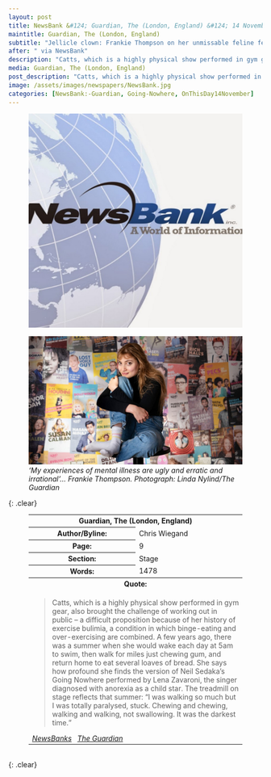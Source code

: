 ```yaml
---
layout: post
title: NewsBank &#124; Guardian, The (London, England) &#124; 14 November 2020
maintitle: Guardian, The (London, England)
subtitle: "Jellicle clown: Frankie Thompson on her unmissable feline fever dream Catts - Her cat-tastic stage show is a riff on Andrew Lloyd Webber’s musical that swerves into emotionally raw territory. The Edinburgh fringe sensation talks about trauma, taboos and the importance of being disgusting"
after: " via NewsBank"
description: "Catts, which is a highly physical show performed in gym gear, also brought the challenge of working out in public – a difficult proposition because of her history of exercise bulimia, a condition in which binge-eating and over-exercising are combined. A few years ago, there was a summer when she would wake each day at 5am to swim, then walk for miles just chewing gum, and return home to eat several loaves of bread. She says how profound she finds the version of Neil Sedaka’s Going Nowhere performed by Lena Zavaroni, the singer diagnosed with anorexia as a child star. The treadmill on stage reflects that summer: “I was walking so much but I was totally paralysed, stuck. Chewing and chewing, walking and walking, not swallowing. It was the darkest time.”"
media: Guardian, The (London, England)
post_description: "Catts, which is a highly physical show performed in gym gear, also brought the challenge of working out in public – a difficult proposition because of her history of exercise bulimia, a condition in which binge-eating and over-exercising are combined. A few years ago, there was a summer when she would wake each day at 5am to swim, then walk for miles just chewing gum, and return home to eat several loaves of bread. She says how profound she finds the version of Neil Sedaka’s Going Nowhere performed by Lena Zavaroni, the singer diagnosed with anorexia as a child star. The treadmill on stage reflects that summer: “I was walking so much but I was totally paralysed, stuck. Chewing and chewing, walking and walking, not swallowing. It was the darkest time.”"
image: /assets/images/newspapers/NewsBank.jpg
categories: [NewsBank:-Guardian, Going-Nowhere, OnThisDay14November]
---
```


<figure class="fig1">
<img src="/assets/images/newspapers/NewsBank.jpg" class="full-width"/>
</figure>

<figure class="fig2">
<img src="/assets/images/newspapers/the-guardian-Frankie-Thompson.jpg" class="full-width"/>
<cite>‘My experiences of mental illness are ugly and erratic and irrational’… Frankie Thompson. Photograph: Linda Nylind/The Guardian</cite>
</figure>

{: .clear}

<figure class="fig3">
<table>
<tr>
<th colspan="2">Guardian, The (London, England)</th>
</tr>
<tr>
<th style="width:50%;">Author/Byline:</th><td style="width:50%;">Chris Wiegand</td>
</tr>
<tr>
<th>Page:</th><td>9</td>
</tr>
<tr>
<th>Section:</th><td>Stage</td>
</tr>
<tr>
<th>Words:</th><td>1478</td>
</tr>
<tr>
<th colspan="2">Quote:</th>
</tr>
<tr>
<td colspan="2">
<blockquote>
<p>Catts, which is a highly physical show performed in gym gear, also brought the challenge of working out in public – a difficult proposition because of her history of exercise bulimia, a condition in which binge-eating and over-exercising are combined. A few years ago, there was a summer when she would wake each day at 5am to swim, then walk for miles just chewing gum, and return home to eat several loaves of bread. She says how profound she finds the version of Neil Sedaka’s Going Nowhere performed by Lena Zavaroni, the singer diagnosed with anorexia as a child star. The treadmill on stage reflects that summer: “I was walking so much but I was totally paralysed, stuck. Chewing and chewing, walking and walking, not swallowing. It was the darkest time.”</p></blockquote>
<cite><a class="external-link" href="https://infoweb.newsbank.com/apps/news/openurl?ctx_ver=z39.88-2004&rft_id=info%3Asid/infoweb.newsbank.com&svc_dat=UKNB&req_dat=55CA6C602C984FD8A3DCC6AF6BF4AE70&rft_val_format=info%3Aofi/fmt%3Akev%3Amtx%3Actx&rft_dat=document_id%3Anews%252F18DCA1EBB571F9F0">NewsBanks</a> &nbsp; <a class="external-link" href="https://www.theguardian.com/stage/2022/nov/14/frankie-thompson-catts#:~:text=Nowhere%20performed%20by-,Lena%20Zavaroni,-%2C%20the%20singer%20diagnosed">The Guardian</a></cite>
</td>
</tr>
</table>
</figure>

<br />{: .clear}

